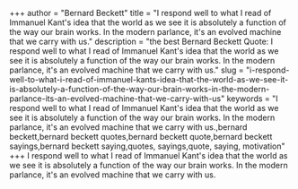 +++
author = "Bernard Beckett"
title = "I respond well to what I read of Immanuel Kant's idea that the world as we see it is absolutely a function of the way our brain works. In the modern parlance, it's an evolved machine that we carry with us."
description = "the best Bernard Beckett Quote: I respond well to what I read of Immanuel Kant's idea that the world as we see it is absolutely a function of the way our brain works. In the modern parlance, it's an evolved machine that we carry with us."
slug = "i-respond-well-to-what-i-read-of-immanuel-kants-idea-that-the-world-as-we-see-it-is-absolutely-a-function-of-the-way-our-brain-works-in-the-modern-parlance-its-an-evolved-machine-that-we-carry-with-us"
keywords = "I respond well to what I read of Immanuel Kant's idea that the world as we see it is absolutely a function of the way our brain works. In the modern parlance, it's an evolved machine that we carry with us.,bernard beckett,bernard beckett quotes,bernard beckett quote,bernard beckett sayings,bernard beckett saying,quotes, sayings,quote, saying, motivation"
+++
I respond well to what I read of Immanuel Kant's idea that the world as we see it is absolutely a function of the way our brain works. In the modern parlance, it's an evolved machine that we carry with us.
